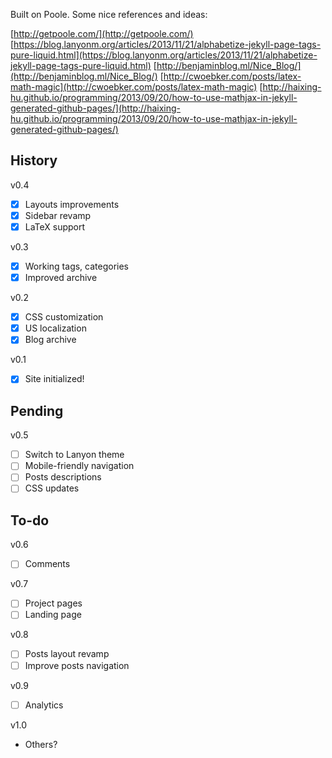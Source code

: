 Built on Poole. Some nice references and ideas:

[http://getpoole.com/](http://getpoole.com/)
[https://blog.lanyonm.org/articles/2013/11/21/alphabetize-jekyll-page-tags-pure-liquid.html](https://blog.lanyonm.org/articles/2013/11/21/alphabetize-jekyll-page-tags-pure-liquid.html)
[http://benjaminblog.ml/Nice_Blog/](http://benjaminblog.ml/Nice_Blog/)
[http://cwoebker.com/posts/latex-math-magic](http://cwoebker.com/posts/latex-math-magic)
[http://haixing-hu.github.io/programming/2013/09/20/how-to-use-mathjax-in-jekyll-generated-github-pages/](http://haixing-hu.github.io/programming/2013/09/20/how-to-use-mathjax-in-jekyll-generated-github-pages/)

## History

v0.4
- [x] Layouts improvements
- [x] Sidebar revamp
- [x] LaTeX support

v0.3
- [x] Working tags, categories
- [x] Improved archive

v0.2
- [x] CSS customization
- [x] US localization
- [x] Blog archive

v0.1
- [x] Site initialized!

## Pending

v0.5
- [ ] Switch to Lanyon theme
- [ ] Mobile-friendly navigation
- [ ] Posts descriptions
- [ ] CSS updates

## To-do

v0.6
- [ ] Comments

v0.7
- [ ] Project pages
- [ ] Landing page

v0.8
- [ ] Posts layout revamp
- [ ] Improve posts navigation

v0.9
- [ ] Analytics

v1.0
* Others?